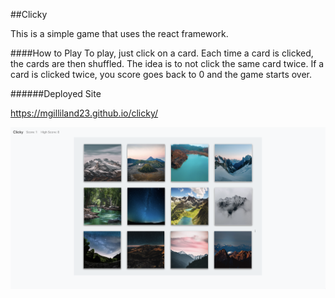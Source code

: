 ##Clicky

This is a simple game that uses the react framework. 


####How to Play
To play, just click on a card. Each time a card is clicked, the cards are then shuffled. The idea is to not click the same card twice. If a card is clicked twice, you score goes back to 0 and the game starts over.

######Deployed Site

https://mgilliland23.github.io/clicky/

![img](ScreenShot.png)
